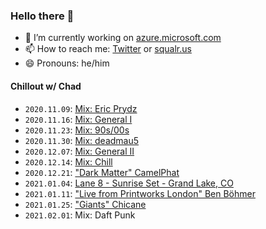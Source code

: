### Hello there 👋

- 🔭 I’m currently working on [azure.microsoft.com](https://azure.microsoft.com)
- 📫 How to reach me: [Twitter](https://twitter.com/chadschulz) or [squalr.us](https://squalr.us)
- 😄 Pronouns: he/him

#### Chillout w/ Chad 

- `2020.11.09`: [Mix: Eric Prydz](https://music.youtube.com/playlist?list=PLH7YWwiPIVPt2m_nJ3WYlyxf-BIdAUmUr)
- `2020.11.16`: [Mix: General I](https://music.youtube.com/playlist?list=PLH7YWwiPIVPsa9pj63B_26UXu1aaU1lJB)
- `2020.11.23`: [Mix: 90s/00s](https://music.youtube.com/playlist?list=PLH7YWwiPIVPuHvIKabHPywRyumOOe-WSt)
- `2020.11.30`: [Mix: deadmau5](https://music.youtube.com/playlist?list=PLH7YWwiPIVPu2QPAZaEUy_XKSiaXFQ-ek)
- `2020.12.07`: [Mix: General II](https://music.youtube.com/playlist?list=PLH7YWwiPIVPtjNnAj3QiBLv9jNMLuDegN)
- `2020.12.14`: [Mix: Chill](https://music.youtube.com/playlist?list=PLH7YWwiPIVPtjNnAj3QiBLv9jNMLuDegN)
- `2020.12.21`: ["Dark Matter" CamelPhat](https://music.youtube.com/playlist?list=OLAK5uy_n3LiNrVNjJ-Kqw-PyB6SK3Lh6NGz9ORwA)
- `2021.01.04`: [Lane 8 - Sunrise Set - Grand Lake, CO](https://www.youtube.com/watch?v=n_LcVqqHSY8)
- `2021.01.11`: ["Live from Printworks London" Ben Böhmer](https://music.youtube.com/playlist?list=OLAK5uy_maIL8CKIKhROHwEFncm8RrRO4KeVVCMxs)
- `2021.01.25`: ["Giants" Chicane](https://music.youtube.com/playlist?list=OLAK5uy_maJby3ycUN0n7B_5Ep1phEJK1CpmmzQY8)
- `2021.02.01`: Mix: Daft Punk

<!--
**squalrus/squalrus** is a ✨ _special_ ✨ repository because its `README.md` (this file) appears on your GitHub profile.

Here are some ideas to get you started:

- 🔭 I’m currently working on ...
- 🌱 I’m currently learning ...
- 👯 I’m looking to collaborate on ...
- 🤔 I’m looking for help with ...
- 💬 Ask me about ...
- 📫 How to reach me: ...
- 😄 Pronouns: ...
- ⚡ Fun fact: ...
-->
